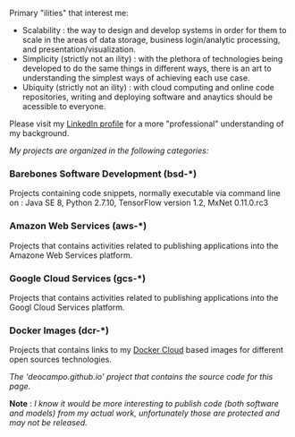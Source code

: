 Primary "ilities" that interest me: 
- Scalability : the way to design and develop systems in order for them to scale in the areas of data storage, business login/analytic processing, and presentation/visualization. 
- Simplicity (strictly not an ility) : with the plethora of technologies being developed to do the same things in different ways, there is an art to understanding the simplest ways of achieving each use case.
- Ubiquity (strictly not an ility) : with cloud computing and online code repositories, writing and deploying software and anaytics should be acessible to everyone.

Please visit my [LinkedIn profile](https://www.linkedin.com/in/deocampo/) for a more "professional" understanding of my background.

_My projects are organized in the following categories:_

### Barebones Software Development (bsd-*)
Projects containing code snippets, normally executable via command line on : Java SE 8, Python 2.7.10, TensorFlow version 1.2, MxNet 0.11.0.rc3

### Amazon Web Services (aws-*)
Projects that contains activities related to publishing applications into the Amazone Web Services platform.

### Google Cloud Services (gcs-*)
Projects that contains activities related to publishing applications into the Googl Cloud Services platform.

### Docker Images (dcr-*)
Projects that contains links to my [Docker Cloud](https://store.docker.com/profiles/deocampo) based images for different open sources technologies.

_The 'deocampo.github.io' project that contains the source code for this page._

**Note** : _I know it would be more interesting to publish code (both software and models) from my actual work, unfortunately those are protected and may not be released._

